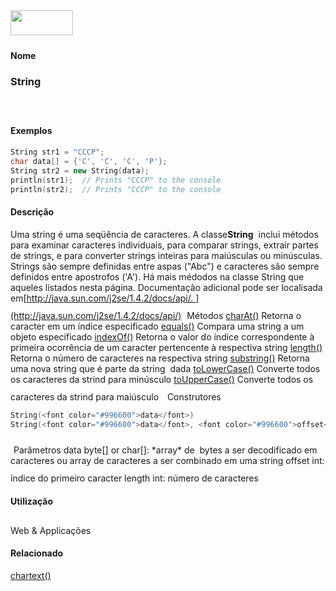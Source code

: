 <img height="40" src="../images/1pix.gif" width="100"/>
<img height="1" src="../images/1pix.gif" width="20"/>
<img height="1" src="../images/1pix.gif" width="555"/>

#### Nome
### String
<img height="25" src="../images/1pix.gif" width="1"/>

#### Exemplos

```pde
String str1 = "CCCP"; 
char data[] = {'C', 'C', 'C', 'P'}; 
String str2 = new String(data); 
println(str1);  // Prints "CCCP" to the console 
println(str2);  // Prints "CCCP" to the console 

```

#### Descrição
Uma string é uma seqüência de caracteres. A classe**String**
 inclui métodos para examinar caracteres individuais, para
comparar strings, extrair partes de strings, e para converter strings
inteiras para maiúsculas ou minúsculas. Strings
são sempre definidas entre aspas ("Abc") e caracteres são
sempre definidos entre apostrofos ('A'). Há mais médodos na classe String que aqueles listados
nesta página. Documentação adicional pode ser
localisada em[http://java.sun.com/j2se/1.4.2/docs/api/. ](http://java.sun.com/j2se/1.4.2/docs/api/)
<img height="25" src="../images/1pix.gif" width="1"/>
Métodos
[charAt()](String_charAt_)
Retorna o caracter em um índice especificado
[equals()](String_equals_)
Compara uma string a um objeto especificado
[indexOf()](String_indexOf_)
Retorna o valor do
índice correspondente à primeira ocorrência de um
caracter pertencente à respectiva string
[length()](String_length_)
Retorna o número de caracteres na respectiva string
[substring()](String_substring_)
Retorna uma nova string que é parte da string  dada
[toLowerCase()](String_toLowerCase_)
Converte todos os caracteres da strind para minúsculo
[toUpperCase()](String_toUpperCase_)
Converte todos os caracteres da strind para maiúsculo
<img height="25" src="../images/1pix.gif" width="1"/>
<img height="25" src="../images/1pix.gif" width="1"/>
Construtores
```pde
String(<font color="#996600">data</font>)
String(<font color="#996600">data</font>, <font color="#996600">offset</font>, <font color="#996600">length</font>)

```
<img height="25" src="../images/1pix.gif" width="1"/>
Parâmetros
data
byte[] or char[]: *array* de  bytes a ser decodificado em caracteres ou array de caracteres a ser combinado em uma string
offset
int: índice do primeiro caracter
length
int: número de caracteres
<img height="25" src="../images/1pix.gif" width="1"/>

#### Utilização

	
Web & Applicações
<img height="25" src="../images/1pix.gif" width="1"/>

#### Relacionado
[char](char)[text()](text_)
